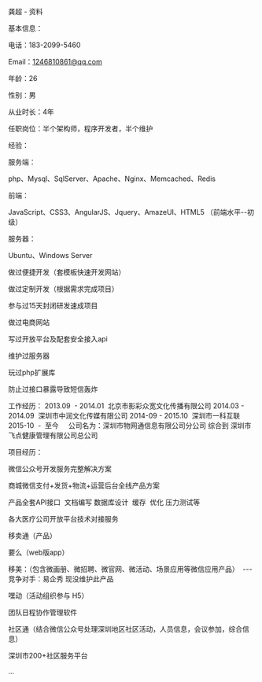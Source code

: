 龚超 - 资料

基本信息：

电话：183-2099-5460

Email：1246810861@qq.com

年龄：26

性别：男

从业时长：4年

任职岗位：半个架构师，程序开发者，半个维护




经验：

服务端：

php、Mysql、SqlServer、Apache、Nginx、Memcached、Redis

前端：

JavaScript、CSS3、AngularJS、Jquery、AmazeUI、HTML5 （前端水平--初级）

服务器：

Ubuntu、Windows Server

做过便捷开发（套模板快速开发网站）

做过定制开发（根据需求完成项目）

参与过15天封闭研发速成项目

做过电商网站

写过开放平台及配套安全接入api

维护过服务器

玩过php扩展库

防止过接口暴露导致短信轰炸

工作经历：
2013.09  -  2014.01  北京市影彩众宽文化传播有限公司
2014.03  -  2014.09  深圳市中润文化传媒有限公司
2014-09  -  2015.10  深圳市一科互联
2015-10  -  至今     公司名为：深圳市物网通信息有限公司分公司 综合到  深圳市飞点健康管理有限公司总公司

项目经历：

微信公众号开发服务完整解决方案

商城微信支付+发货+物流+运营后台全线产品方案

产品全套API接口  文档编写 数据库设计  缓存  优化 压力测试等

各大医疗公司开放平台技术对接服务

移卖通（产品）

要么（web版app）

移美：（包含微画册、微招聘、微官网、微活动、场景应用等微信应用产品）  ---竞争对手：易企秀 现没维护此产品

嘿动（活动组织参与 H5）

团队日程协作管理软件

社区通（结合微信公众号处理深圳地区社区活动，人员信息，会议参加，综合信息）

深圳市200+社区服务平台

...
